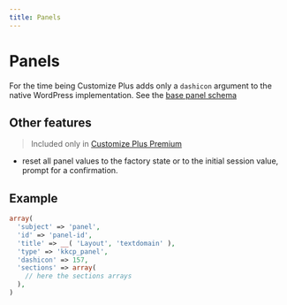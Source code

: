 ```yaml
---
title: Panels
---
```


# Panels

For the time being Customize Plus adds only a `dashicon` argument to the native WordPress implementation.
See the [base panel schema](panels/base#schema)

## Other features

> Included only in [Customize Plus Premium](/products/customize-plus-premium)

- reset all panel values to the factory state or to the initial session value, prompt for a confirmation.

## Example

```php
array(
  'subject' => 'panel',
  'id' => 'panel-id',
  'title' => __( 'Layout', 'textdomain' ),
  'type' => 'kkcp_panel',
  'dashicon' => 157,
  'sections' => array(
    // here the sections arrays
  ),
)
```